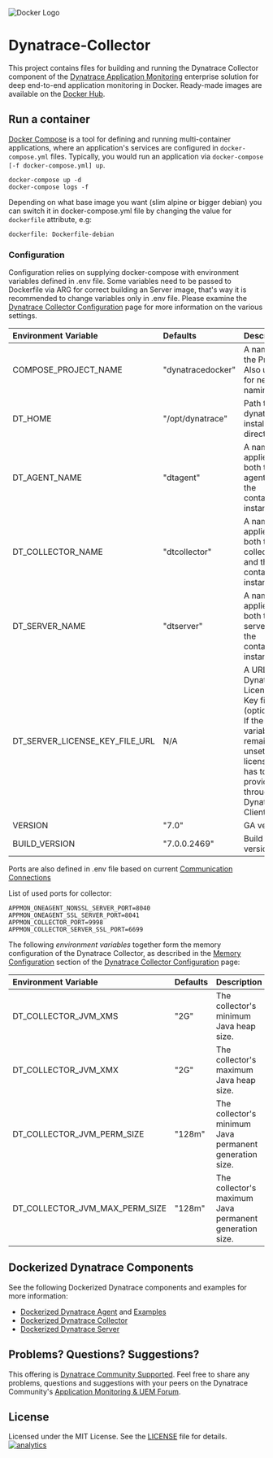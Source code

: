 ![Docker Logo](https://github.com/Dynatrace/Dynatrace-Docker/blob/images/docker-logo.png)

# Dynatrace-Collector

This project contains files for building and running the Dynatrace Collector component of the [Dynatrace Application Monitoring](http://www.dynatrace.com/docker) enterprise solution for deep end-to-end application monitoring in Docker. Ready-made images are available on the [Docker Hub](https://hub.docker.com/r/dynatrace/collector/).

## Run a container

[Docker Compose](https://docs.docker.com/compose/) is a tool for defining and running multi-container applications, where an application's services are configured in `docker-compose.yml` files. Typically, you would run an application via `docker-compose [-f docker-compose.yml] up`.

```
docker-compose up -d
docker-compose logs -f
```

Depending on what base image you want (slim alpine or bigger debian) you can switch it in docker-compose.yml file by changing the value for `dockerfile` attribute, e.g:

```
dockerfile: Dockerfile-debian
```

### Configuration

Configuration relies on supplying docker-compose with environment variables defined in .env file. Some variables need to be passed to Dockerfile via ARG for correct building an Server image, that's way it is recommended to change variables only in .env file.
Please examine the [Dynatrace Collector Configuration](https://community-staging.dynalabs.io/support/doc/appmon/installation/set-up-system-components/set-up-collectors/) page for more information on the various settings.


| Environment Variable  | Defaults                    | Description
|:----------------------|:----------------------------|:-----------
| COMPOSE_PROJECT_NAME  | "dynatracedocker"                   | A name of the Project. Also used for network naming.
| DT_HOME               | "/opt/dynatrace"                   | Path to dynatrace installation directory
| DT_AGENT_NAME         | "dtagent"                   | A name that applies to both the agent and the container instance.
| DT_COLLECTOR_NAME     | "dtcollector"               | A name that applies to both the collector and the container instance.
| DT_SERVER_NAME        | "dtserver"                  | A name that applies to both the server and the container instance.
| DT_SERVER_LICENSE_KEY_FILE_URL     | N/A       | A URL to a Dynatrace License Key file (optional). If the variable remains unset, a license key has to be provided through the Dynatrace Client.
| VERSION               | "7.0"                       | GA version
| BUILD_VERSION         | "7.0.0.2469"                | Build version


Ports are also defined in .env file based on current [Communication Connections](https://community-staging.dynalabs.io/support/doc/appmon/installation/set-up-communication-connections/)

List of used ports for collector:
```
APPMON_ONEAGENT_NONSSL_SERVER_PORT=8040
APPMON_ONEAGENT_SSL_SERVER_PORT=8041
APPMON_COLLECTOR_PORT=9998
APPMON_COLLECTOR_SERVER_SSL_PORT=6699
```


The following *environment variables* together form the memory configuration of the Dynatrace Collector, as described in the [Memory Configuration](https://community-staging.dynalabs.io/support/doc/appmon/installation/set-up-system-components/set-up-collectors/#configure-memory) section of the [Dynatrace Collector Configuration](https://community-staging.dynalabs.io/support/doc/appmon/installation/set-up-system-components/set-up-collectors/) page:

| Environment Variable           | Defaults | Description
|:-------------------------------|:---------|:-----------
| DT_COLLECTOR_JVM_XMS           | "2G"     | The collector's minimum Java heap size.
| DT_COLLECTOR_JVM_XMX           | "2G"     | The collector's maximum Java heap size.
| DT_COLLECTOR_JVM_PERM_SIZE     | "128m"   | The collector's minimum Java permanent generation size.
| DT_COLLECTOR_JVM_MAX_PERM_SIZE | "128m"   | The collector's maximum Java permanent generation size.


## Dockerized Dynatrace Components

See the following Dockerized Dynatrace components and examples for more information:

- [Dockerized Dynatrace Agent](https://github.com/Dynatrace/Dynatrace-Docker/tree/7.0_GA/Dynatrace-Agent) and [Examples](https://github.com/Dynatrace/Dynatrace-Docker/tree/7.0_GA/Dynatrace-Agent-Examples)
- [Dockerized Dynatrace Collector](https://github.com/Dynatrace/Dynatrace-Docker/tree/7.0_GA/Dynatrace-Collector)
- [Dockerized Dynatrace Server](https://github.com/Dynatrace/Dynatrace-Docker/tree/7.0_GA/Dynatrace-Server)

## Problems? Questions? Suggestions?

This offering is [Dynatrace Community Supported](https://community.dynatrace.com/community/display/DL/Support+Levels#SupportLevels-Communitysupported/NotSupportedbyDynatrace(providedbyacommunitymember)). Feel free to share any problems, questions and suggestions with your peers on the Dynatrace Community's [Application Monitoring & UEM Forum](https://answers.dynatrace.com/spaces/146/index.html).

## License

Licensed under the MIT License. See the [LICENSE](https://github.com/Dynatrace/Dynatrace-Docker/blob/master/LICENSE) file for details.
[![analytics](https://www.google-analytics.com/collect?v=1&t=pageview&_s=1&dl=https%3A%2F%2Fgithub.com%2FdynaTrace&dp=%2FDynatrace-Docker%2FDynatrace-Collector&dt=Dynatrace-Docker%2FDynatrace-Collector&_u=Dynatrace~&cid=github.com%2FdynaTrace&tid=UA-54510554-5&aip=1)]()
